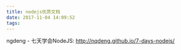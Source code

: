 ```yaml
---
title: nodejs优质文档
date: 2017-11-04 14:09:52
tags:
---
```


ngdeng - 七天学会NodeJS:  http://nqdeng.github.io/7-days-nodejs/
